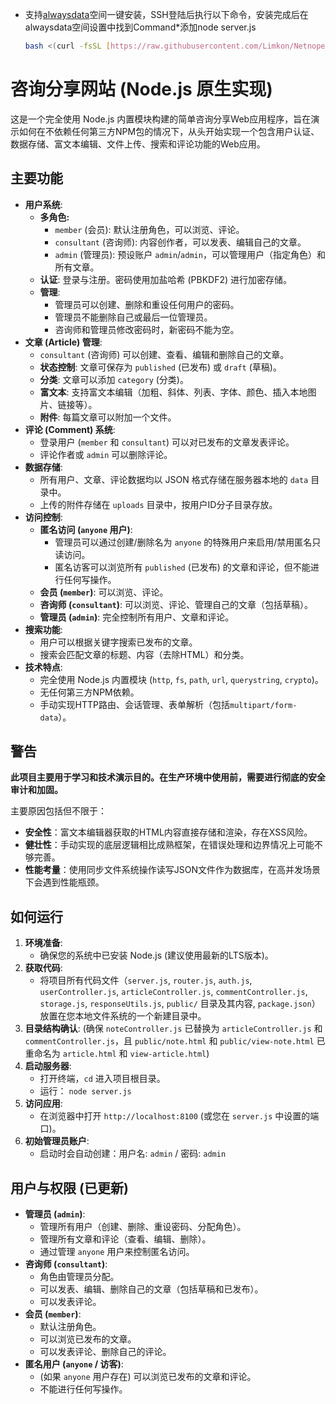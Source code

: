 - 支持[alwaysdata](https://www.alwaysdata.com/en/)空间一键安装，SSH登陆后执行以下命令，安装完成后在alwaysdata空间设置中找到Command*添加node server.js
     ```bash
     bash <(curl -fsSL [https://raw.githubusercontent.com/Limkon/Netnope/master/setup.sh](https://raw.githubusercontent.com/Limkon/Netnope/master/setup.sh))
     ```

# 咨询分享网站 (Node.js 原生实现)

这是一个完全使用 Node.js 内置模块构建的简单咨询分享Web应用程序，旨在演示如何在不依赖任何第三方NPM包的情况下，从头开始实现一个包含用户认证、数据存储、富文本编辑、文件上传、搜索和评论功能的Web应用。

## 主要功能

* **用户系统**:
    * **多角色:**
        * `member` (会员): 默认注册角色，可以浏览、评论。
        * `consultant` (咨询师): 内容创作者，可以发表、编辑自己的文章。
        * `admin` (管理员): 预设账户 `admin`/`admin`，可以管理用户（指定角色）和所有文章。
    * **认证**: 登录与注册。密码使用加盐哈希 (PBKDF2) 进行加密存储。
    * **管理**:
        * 管理员可以创建、删除和重设任何用户的密码。
        * 管理员不能删除自己或最后一位管理员。
        * 咨询师和管理员修改密码时，新密码不能为空。
* **文章 (Article) 管理**:
    * `consultant` (咨询师) 可以创建、查看、编辑和删除自己的文章。
    * **状态控制**: 文章可保存为 `published` (已发布) 或 `draft` (草稿)。
    * **分类**: 文章可以添加 `category` (分类)。
    * **富文本**: 支持富文本编辑（加粗、斜体、列表、字体、颜色、插入本地图片、链接等）。
    * **附件**: 每篇文章可以附加一个文件。
* **评论 (Comment) 系统**:
    * 登录用户 (`member` 和 `consultant`) 可以对已发布的文章发表评论。
    * 评论作者或 `admin` 可以删除评论。
* **数据存储**:
    * 所有用户、文章、评论数据均以 JSON 格式存储在服务器本地的 `data` 目录中。
    * 上传的附件存储在 `uploads` 目录中，按用户ID分子目录存放。
* **访问控制**:
    * **匿名访问 (`anyone` 用户)**:
        * 管理员可以通过创建/删除名为 `anyone` 的特殊用户来启用/禁用匿名只读访问。
        * 匿名访客可以浏览所有 `published` (已发布) 的文章和评论，但不能进行任何写操作。
    * **会员 (`member`)**: 可以浏览、评论。
    * **咨询师 (`consultant`)**: 可以浏览、评论、管理自己的文章（包括草稿）。
    * **管理员 (`admin`)**: 完全控制所有用户、文章和评论。
* **搜索功能**:
    * 用户可以根据关键字搜索已发布的文章。
    * 搜索会匹配文章的标题、内容（去除HTML）和分类。
* **技术特点**:
    * 完全使用 Node.js 内置模块 (`http`, `fs`, `path`, `url`, `querystring`, `crypto`)。
    * 无任何第三方NPM依赖。
    * 手动实现HTTP路由、会话管理、表单解析（包括`multipart/form-data`）。

## 警告

**此项目主要用于学习和技术演示目的。在生产环境中使用前，需要进行彻底的安全审计和加固。**

主要原因包括但不限于：
* **安全性**：富文本编辑器获取的HTML内容直接存储和渲染，存在XSS风险。
* **健壮性**：手动实现的底层逻辑相比成熟框架，在错误处理和边界情况上可能不够完善。
* **性能考量**：使用同步文件系统操作读写JSON文件作为数据库，在高并发场景下会遇到性能瓶颈。

## 如何运行

1.  **环境准备**:
    * 确保您的系统中已安装 Node.js (建议使用最新的LTS版本)。
2.  **获取代码**:
    * 将项目所有代码文件（`server.js`, `router.js`, `auth.js`, `userController.js`, `articleController.js`, `commentController.js`, `storage.js`, `responseUtils.js`, `public/` 目录及其内容, `package.json`）放置在您本地文件系统的一个新建目录中。
3.  **目录结构确认**:
    (确保 `noteController.js` 已替换为 `articleController.js` 和 `commentController.js`，且 `public/note.html` 和 `public/view-note.html` 已重命名为 `article.html` 和 `view-article.html`)
4.  **启动服务器**:
    * 打开终端，`cd` 进入项目根目录。
    * 运行： `node server.js`
5.  **访问应用**:
    * 在浏览器中打开 `http://localhost:8100` (或您在 `server.js` 中设置的端口)。
6.  **初始管理员账户**:
    * 启动时会自动创建：用户名: `admin` / 密码: `admin`

## 用户与权限 (已更新)

* **管理员 (`admin`)**:
    * 管理所有用户（创建、删除、重设密码、分配角色）。
    * 管理所有文章和评论（查看、编辑、删除）。
    * 通过管理 `anyone` 用户来控制匿名访问。
* **咨询师 (`consultant`)**:
    * 角色由管理员分配。
    * 可以发表、编辑、删除自己的文章（包括草稿和已发布）。
    * 可以发表评论。
* **会员 (`member`)**:
    * 默认注册角色。
    * 可以浏览已发布的文章。
    * 可以发表评论、删除自己的评论。
* **匿名用户 (`anyone` / 访客)**:
    * (如果 `anyone` 用户存在) 可以浏览已发布的文章和评论。
    * 不能进行任何写操作。
